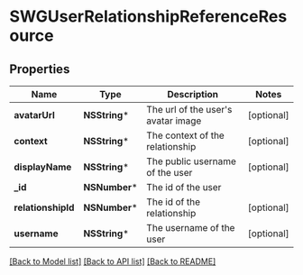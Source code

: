 # SWGUserRelationshipReferenceResource

## Properties
Name | Type | Description | Notes
------------ | ------------- | ------------- | -------------
**avatarUrl** | **NSString*** | The url of the user&#39;s avatar image | [optional] 
**context** | **NSString*** | The context of the relationship | [optional] 
**displayName** | **NSString*** | The public username of the user | [optional] 
**_id** | **NSNumber*** | The id of the user | 
**relationshipId** | **NSNumber*** | The id of the relationship | [optional] 
**username** | **NSString*** | The username of the user | [optional] 

[[Back to Model list]](../README.md#documentation-for-models) [[Back to API list]](../README.md#documentation-for-api-endpoints) [[Back to README]](../README.md)



